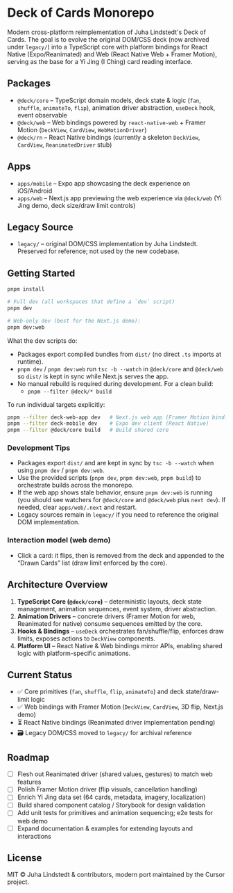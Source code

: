 # Deck of Cards Monorepo

Modern cross-platform reimplementation of Juha Lindstedt's Deck of Cards. The goal is to evolve the original DOM/CSS deck (now archived under `legacy/`) into a TypeScript core with platform bindings for React Native (Expo/Reanimated) and Web (React Native Web + Framer Motion), serving as the base for a Yi Jing (I Ching) card reading interface.

## Packages

- `@deck/core` – TypeScript domain models, deck state & logic (`fan`, `shuffle`, `animateTo`, `flip`), animation driver abstraction, `useDeck` hook, event observable
- `@deck/web` – Web bindings powered by `react-native-web` + Framer Motion (`DeckView`, `CardView`, `WebMotionDriver`)
- `@deck/rn` – React Native bindings (currently a skeleton `DeckView`, `CardView`, `ReanimatedDriver` stub)

## Apps

- `apps/mobile` – Expo app showcasing the deck experience on iOS/Android
- `apps/web` – Next.js app previewing the web experience via `@deck/web` (Yi Jing demo, deck size/draw limit controls)

## Legacy Source

- `legacy/` – original DOM/CSS implementation by Juha Lindstedt. Preserved for reference; not used by the new codebase.

## Getting Started

```bash
pnpm install

# Full dev (all workspaces that define a `dev` script)
pnpm dev

# Web‑only dev (best for the Next.js demo):
pnpm dev:web
```

What the dev scripts do:

- Packages export compiled bundles from `dist/` (no direct `.ts` imports at runtime).
- `pnpm dev` / `pnpm dev:web` run `tsc -b --watch` in `@deck/core` and `@deck/web` so `dist/` is kept in sync while Next.js serves the app.
- No manual rebuild is required during development. For a clean build:
  - `pnpm --filter @deck/* build`

To run individual targets explicitly:

```bash
pnpm --filter deck-web-app dev   # Next.js web app (Framer Motion bindings)
pnpm --filter deck-mobile dev    # Expo dev client (React Native)
pnpm --filter @deck/core build   # Build shared core
```

### Development Tips

- Packages export `dist/` and are kept in sync by `tsc -b --watch` when using `pnpm dev` / `pnpm dev:web`.
- Use the provided scripts (`pnpm dev`, `pnpm dev:web`, `pnpm build`) to orchestrate builds across the monorepo.
- If the web app shows stale behavior, ensure `pnpm dev:web` is running (you should see watchers for `@deck/core` and `@deck/web` plus `next dev`). If needed, clear `apps/web/.next` and restart.
- Legacy sources remain in `legacy/` if you need to reference the original DOM implementation.

### Interaction model (web demo)

- Click a card: it flips, then is removed from the deck and appended to the “Drawn Cards” list (draw limit enforced by the core).

## Architecture Overview

1. **TypeScript Core (`@deck/core`)** – deterministic layouts, deck state management, animation sequences, event system, driver abstraction.
2. **Animation Drivers** – concrete drivers (Framer Motion for web, Reanimated for native) consume sequences emitted by the core.
3. **Hooks & Bindings** – `useDeck` orchestrates fan/shuffle/flip, enforces draw limits, exposes actions to `DeckView` components.
4. **Platform UI** – React Native & Web bindings mirror APIs, enabling shared logic with platform-specific animations.

## Current Status

- ✅ Core primitives (`fan`, `shuffle`, `flip`, `animateTo`) and deck state/draw-limit logic
- ✅ Web bindings with Framer Motion (`DeckView`, `CardView`, 3D flip, Next.js demo)
- ⏳ React Native bindings (Reanimated driver implementation pending)
- 🗃 Legacy DOM/CSS moved to `legacy/` for archival reference

## Roadmap

- [ ] Flesh out Reanimated driver (shared values, gestures) to match web features
- [ ] Polish Framer Motion driver (flip visuals, cancellation handling)
- [ ] Enrich Yi Jing data set (64 cards, metadata, imagery, localization)
- [ ] Build shared component catalog / Storybook for design validation
- [ ] Add unit tests for primitives and animation sequencing; e2e tests for web demo
- [ ] Expand documentation & examples for extending layouts and interactions

## License

MIT © Juha Lindstedt & contributors, modern port maintained by the Cursor project.
